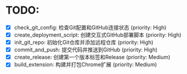 # TODO:

- [x] check_git_config: 检查Git配置和GitHub连接状态 (priority: High)
- [x] create_deployment_script: 创建交互式GitHub部署脚本 (priority: High)
- [x] init_git_repo: 初始化Git仓库并添加远程仓库 (priority: High)
- [x] commit_and_push: 提交代码并推送到GitHub (priority: High)
- [x] create_release: 创建第一个版本标签和Release (priority: Medium)
- [x] build_extension: 构建并打包Chrome扩展 (priority: Medium)
